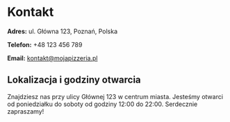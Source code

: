 # Kontakt

**Adres:** ul. Główna 123, Poznań, Polska

**Telefon:** +48 123 456 789

**Email:** kontakt@mojapizzeria.pl

## Lokalizacja i godziny otwarcia

Znajdziesz nas przy ulicy Głównej 123 w centrum miasta. Jesteśmy otwarci od poniedziałku do soboty od godziny 12:00 do 22:00. Serdecznie zapraszamy!
